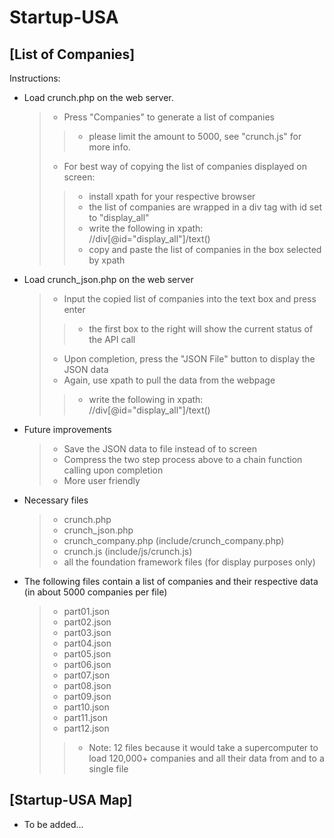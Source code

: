 Startup-USA
===========

## [List of Companies]

Instructions:
* Load crunch.php on the web server.
	> * Press "Companies" to generate a list of companies
	> > * please limit the amount to 5000, see "crunch.js" for more info.
	> * For best way of copying the list of companies displayed on screen:
	> > * install xpath for your respective browser
	> > * the list of companies are wrapped in a div tag with id set to "display_all"
	> > * write the following in xpath: //div[@id="display_all"]/text()
	> > * copy and paste the list of companies in the box selected by xpath

* Load crunch_json.php on the web server
	> * Input the copied list of companies into the text box and press enter
	> > * the first box to the right will show the current status of the API call
	> * Upon completion, press the "JSON File" button to display the JSON data
	> * Again, use xpath to pull the data from the webpage
	> > * write the following in xpath: //div[@id="display_all"]/text()

* Future improvements
	> * Save the JSON data to file instead of to screen
	> * Compress the two step process above to a chain function calling upon completion
	> * More user friendly

* Necessary files
	> * crunch.php
	> * crunch_json.php
	> * crunch_company.php (include/crunch_company.php)
	> * crunch.js (include/js/crunch.js)
	> * all the foundation framework files (for display purposes only)

* The following files contain a list of companies and their respective data (in about 5000 companies per file)
	> * part01.json
	> * part02.json
	> * part03.json
	> * part04.json
	> * part05.json
	> * part06.json
	> * part07.json
	> * part08.json
	> * part09.json
	> * part10.json
	> * part11.json
	> * part12.json
	> > * Note: 12 files because it would take a supercomputer to load 120,000+ companies and all their data from and to a single file

## [Startup-USA Map]
* To be added...